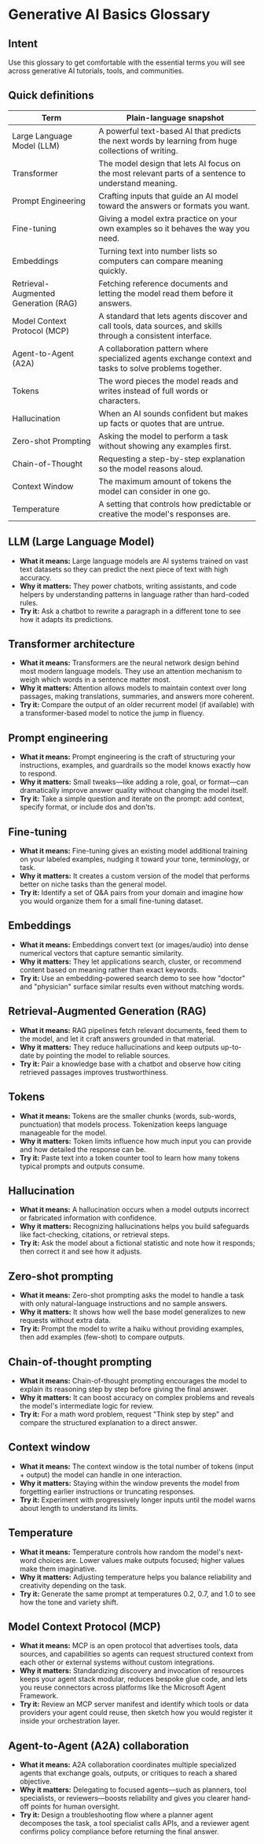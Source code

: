 # Generative AI Basics Glossary

## Intent
Use this glossary to get comfortable with the essential terms you will see across generative AI tutorials, tools, and communities.

## Quick definitions
| Term | Plain-language snapshot |
| --- | --- |
| Large Language Model (LLM) | A powerful text-based AI that predicts the next words by learning from huge collections of writing. |
| Transformer | The model design that lets AI focus on the most relevant parts of a sentence to understand meaning. |
| Prompt Engineering | Crafting inputs that guide an AI model toward the answers or formats you want. |
| Fine-tuning | Giving a model extra practice on your own examples so it behaves the way you need. |
| Embeddings | Turning text into number lists so computers can compare meaning quickly. |
| Retrieval-Augmented Generation (RAG) | Fetching reference documents and letting the model read them before it answers. |
| Model Context Protocol (MCP) | A standard that lets agents discover and call tools, data sources, and skills through a consistent interface. |
| Agent-to-Agent (A2A) | A collaboration pattern where specialized agents exchange context and tasks to solve problems together. |
| Tokens | The word pieces the model reads and writes instead of full words or characters. |
| Hallucination | When an AI sounds confident but makes up facts or quotes that are untrue. |
| Zero-shot Prompting | Asking the model to perform a task without showing any examples first. |
| Chain-of-Thought | Requesting a step-by-step explanation so the model reasons aloud. |
| Context Window | The maximum amount of tokens the model can consider in one go. |
| Temperature | A setting that controls how predictable or creative the model's responses are. |

## LLM (Large Language Model)
- **What it means:** Large language models are AI systems trained on vast text datasets so they can predict the next piece of text with high accuracy.
- **Why it matters:** They power chatbots, writing assistants, and code helpers by understanding patterns in language rather than hard-coded rules.
- **Try it:** Ask a chatbot to rewrite a paragraph in a different tone to see how it adapts its predictions.

## Transformer architecture
- **What it means:** Transformers are the neural network design behind most modern language models. They use an attention mechanism to weigh which words in a sentence matter most.
- **Why it matters:** Attention allows models to maintain context over long passages, making translations, summaries, and answers more coherent.
- **Try it:** Compare the output of an older recurrent model (if available) with a transformer-based model to notice the jump in fluency.

## Prompt engineering
- **What it means:** Prompt engineering is the craft of structuring your instructions, examples, and guardrails so the model knows exactly how to respond.
- **Why it matters:** Small tweaks—like adding a role, goal, or format—can dramatically improve answer quality without changing the model itself.
- **Try it:** Take a simple question and iterate on the prompt: add context, specify format, or include dos and don'ts.

## Fine-tuning
- **What it means:** Fine-tuning gives an existing model additional training on your labeled examples, nudging it toward your tone, terminology, or task.
- **Why it matters:** It creates a custom version of the model that performs better on niche tasks than the general model.
- **Try it:** Identify a set of Q&A pairs from your domain and imagine how you would organize them for a small fine-tuning dataset.

## Embeddings
- **What it means:** Embeddings convert text (or images/audio) into dense numerical vectors that capture semantic similarity.
- **Why it matters:** They let applications search, cluster, or recommend content based on meaning rather than exact keywords.
- **Try it:** Use an embedding-powered search demo to see how "doctor" and "physician" surface similar results even without matching words.

## Retrieval-Augmented Generation (RAG)
- **What it means:** RAG pipelines fetch relevant documents, feed them to the model, and let it craft answers grounded in that material.
- **Why it matters:** They reduce hallucinations and keep outputs up-to-date by pointing the model to reliable sources.
- **Try it:** Pair a knowledge base with a chatbot and observe how citing retrieved passages improves trustworthiness.

## Tokens
- **What it means:** Tokens are the smaller chunks (words, sub-words, punctuation) that models process. Tokenization keeps language manageable for the model.
- **Why it matters:** Token limits influence how much input you can provide and how detailed the response can be.
- **Try it:** Paste text into a token counter tool to learn how many tokens typical prompts and outputs consume.

## Hallucination
- **What it means:** A hallucination occurs when a model outputs incorrect or fabricated information with confidence.
- **Why it matters:** Recognizing hallucinations helps you build safeguards like fact-checking, citations, or retrieval steps.
- **Try it:** Ask the model about a fictional statistic and note how it responds; then correct it and see how it adjusts.

## Zero-shot prompting
- **What it means:** Zero-shot prompting asks the model to handle a task with only natural-language instructions and no sample answers.
- **Why it matters:** It shows how well the base model generalizes to new requests without extra data.
- **Try it:** Prompt the model to write a haiku without providing examples, then add examples (few-shot) to compare outputs.

## Chain-of-thought prompting
- **What it means:** Chain-of-thought prompting encourages the model to explain its reasoning step by step before giving the final answer.
- **Why it matters:** It can boost accuracy on complex problems and reveals the model's intermediate logic for review.
- **Try it:** For a math word problem, request "Think step by step" and compare the structured explanation to a direct answer.

## Context window
- **What it means:** The context window is the total number of tokens (input + output) the model can handle in one interaction.
- **Why it matters:** Staying within the window prevents the model from forgetting earlier instructions or truncating responses.
- **Try it:** Experiment with progressively longer inputs until the model warns about length to understand its limits.

## Temperature
- **What it means:** Temperature controls how random the model's next-word choices are. Lower values make outputs focused; higher values make them imaginative.
- **Why it matters:** Adjusting temperature helps you balance reliability and creativity depending on the task.
- **Try it:** Generate the same prompt at temperatures 0.2, 0.7, and 1.0 to see how the tone and variety shift.

## Model Context Protocol (MCP)
- **What it means:** MCP is an open protocol that advertises tools, data sources, and capabilities so agents can request structured context from each other or external systems without custom integrations.
- **Why it matters:** Standardizing discovery and invocation of resources keeps your agent stack modular, reduces bespoke glue code, and lets you reuse connectors across platforms like the Microsoft Agent Framework.
- **Try it:** Review an MCP server manifest and identify which tools or data providers your agent could reuse, then sketch how you would register it inside your orchestration layer.

## Agent-to-Agent (A2A) collaboration
- **What it means:** A2A collaboration coordinates multiple specialized agents that exchange goals, outputs, or critiques to reach a shared objective.
- **Why it matters:** Delegating to focused agents—such as planners, tool specialists, or reviewers—boosts reliability and gives you clearer hand-off points for human oversight.
- **Try it:** Design a troubleshooting flow where a planner agent decomposes the task, a tool specialist calls APIs, and a reviewer agent confirms policy compliance before returning the final answer.
